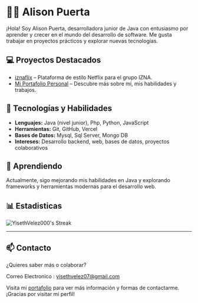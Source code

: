 # 👩‍💻 Alison Puerta

¡Hola! Soy Alison Puerta, desarrolladora junior de Java con entusiasmo por aprender y crecer en el mundo del desarrollo de software. Me gusta trabajar en proyectos prácticos y explorar nuevas tecnologías.

## 💻 Proyectos Destacados

- [iznaflix](https://iznaflix.vercel.app/) – Plataforma de estilo Netflix para el grupo IZNA.
- [Mi Portafolio Personal](https://alison-puerta.vercel.app/) – Descubre más sobre mí, mis habilidades y trabajos.

## 🚀 Tecnologías y Habilidades

- **Lenguajes:** Java (nivel junior), Php, Python, JavaScript
- **Herramientas:** Git, GitHub, Vercel
- **Bases de Datos:** Mysql, Sql Server, Mongo DB
- **Intereses:** Desarrollo backend, web, bases de datos, proyectos colaborativos

## 🌱 Aprendiendo

Actualmente, sigo mejorando mis habilidades en Java y explorando frameworks y herramientas modernas para el desarrollo web.

## 📊 Estadisticas

![YisethVelez000's Streak](https://github-readme-streak-stats.herokuapp.com/?user=YisethVelez000&theme=tokyonight&hide_border=false)

---
## 📫 Contacto

¿Quieres saber más o colaborar? 

Correo Electronico : yisethvelez07@gmail.com

Visita mi [portafolio](https://alison-puerta.vercel.app/) para ver más información y formas de contactarme.
¡Gracias por visitar mi perfil! 
